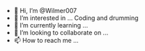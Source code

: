 - 👋 Hi, I’m @Wilmer007
- 👀 I’m interested in ... Coding and drumming
- 🌱 I’m currently learning ...
- 💞️ I’m looking to collaborate on ...
- 📫 How to reach me ...

<!---
Wilmer007/Wilmer007 is a ✨ special ✨ repository because its `README.md` (this file) appears on your GitHub profile.
You can click the Preview link to take a look at your changes.
--->
